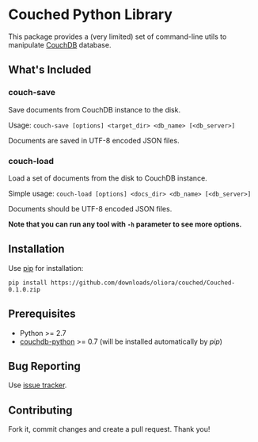 # Couched Python Library

This package provides a (very limited) set of command-line utils to manipulate [CouchDB](http://couchdb.apache.org/) database.

## What's Included

### couch-save

Save documents from CouchDB instance to the disk. 

Usage: `couch-save [options] <target_dir> <db_name> [<db_server>]`

Documents are saved in UTF-8 encoded JSON files.

### couch-load

Load a set of documents from the disk to CouchDB instance.

Simple usage: `couch-load [options] <docs_dir> <db_name> [<db_server>]`

Documents should be UTF-8 encoded JSON files.

**Note that you can run any tool with `-h` parameter to see more options.**


## Installation

Use [pip](http://www.pip-installer.org/en/latest/installing.html) for installation:

`pip install https://github.com/downloads/oliora/couched/Couched-0.1.0.zip`


## Prerequisites

* Python >= 2.7
* [couchdb-python](http://code.google.com/p/couchdb-python/) >= 0.7 (will be installed automatically by _pip_)


## Bug Reporting

Use [issue tracker](https://github.com/oliora/couched/issues).


## Contributing

Fork it, commit changes and create a pull request. Thank you!